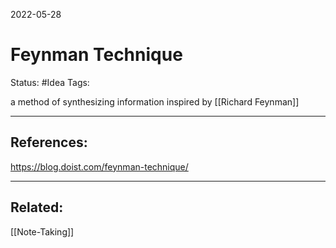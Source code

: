 2022-05-28
# Feynman Technique
Status: #Idea
Tags:

a method of synthesizing information inspired by [[Richard Feynman]] 





---
## References:
https://blog.doist.com/feynman-technique/ 

---
## Related:
[[Note-Taking]]